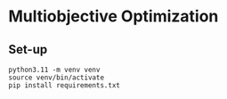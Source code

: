 # Multiobjective Optimization

## Set-up
```shell
python3.11 -m venv venv
source venv/bin/activate
pip install requirements.txt
```
